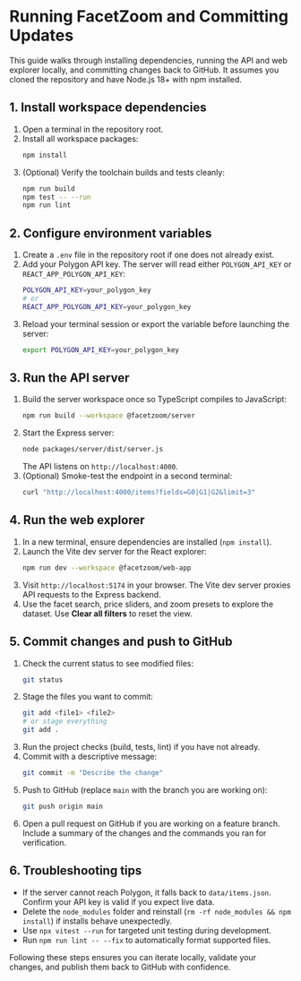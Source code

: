 # Running FacetZoom and Committing Updates

This guide walks through installing dependencies, running the API and web explorer locally, and committing changes back to GitHub. It assumes you cloned the repository and have Node.js 18+ with npm installed.

## 1. Install workspace dependencies

1. Open a terminal in the repository root.
2. Install all workspace packages:
   ```bash
   npm install
   ```
3. (Optional) Verify the toolchain builds and tests cleanly:
   ```bash
   npm run build
   npm test -- --run
   npm run lint
   ```

## 2. Configure environment variables

1. Create a `.env` file in the repository root if one does not already exist.
2. Add your Polygon API key. The server will read either `POLYGON_API_KEY` or `REACT_APP_POLYGON_API_KEY`:
   ```bash
   POLYGON_API_KEY=your_polygon_key
   # or
   REACT_APP_POLYGON_API_KEY=your_polygon_key
   ```
3. Reload your terminal session or export the variable before launching the server:
   ```bash
   export POLYGON_API_KEY=your_polygon_key
   ```

## 3. Run the API server

1. Build the server workspace once so TypeScript compiles to JavaScript:
   ```bash
   npm run build --workspace @facetzoom/server
   ```
2. Start the Express server:
   ```bash
   node packages/server/dist/server.js
   ```
   The API listens on `http://localhost:4000`.
3. (Optional) Smoke-test the endpoint in a second terminal:
   ```bash
   curl "http://localhost:4000/items?fields=G0|G1|G2&limit=3"
   ```

## 4. Run the web explorer

1. In a new terminal, ensure dependencies are installed (`npm install`).
2. Launch the Vite dev server for the React explorer:
   ```bash
   npm run dev --workspace @facetzoom/web-app
   ```
3. Visit `http://localhost:5174` in your browser. The Vite dev server proxies API requests to the Express backend.
4. Use the facet search, price sliders, and zoom presets to explore the dataset. Use **Clear all filters** to reset the view.

## 5. Commit changes and push to GitHub

1. Check the current status to see modified files:
   ```bash
   git status
   ```
2. Stage the files you want to commit:
   ```bash
   git add <file1> <file2>
   # or stage everything
   git add .
   ```
3. Run the project checks (build, tests, lint) if you have not already.
4. Commit with a descriptive message:
   ```bash
   git commit -m "Describe the change"
   ```
5. Push to GitHub (replace `main` with the branch you are working on):
   ```bash
   git push origin main
   ```
6. Open a pull request on GitHub if you are working on a feature branch. Include a summary of the changes and the commands you ran for verification.

## 6. Troubleshooting tips

- If the server cannot reach Polygon, it falls back to `data/items.json`. Confirm your API key is valid if you expect live data.
- Delete the `node_modules` folder and reinstall (`rm -rf node_modules && npm install`) if installs behave unexpectedly.
- Use `npx vitest --run` for targeted unit testing during development.
- Run `npm run lint -- --fix` to automatically format supported files.

Following these steps ensures you can iterate locally, validate your changes, and publish them back to GitHub with confidence.
